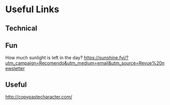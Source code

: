 # Useful Links

## Technical


## Fun
How much sunlight is left in the day? https://sunshine.fyi/?utm_campaign=Recomendo&utm_medium=email&utm_source=Revue%20newsletter

## Useful
http://copypastecharacter.com/

